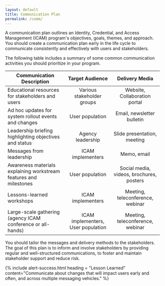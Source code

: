 ```yaml
---
layout: default
title: Communication Plan
permalink: /comm/
---
```


A communication plan outlines an Identity, Credential, and Access Management (ICAM) program's objectives, goals, themes, and approach. You should create a communication plan early in the life cycle to communicate consistently and effectively with users and stakeholders.

The following table includes a summary of some common communication activities you should prioritize in your program.

| <center> Communication Description </center> | <center> Target Audience </center> | <center> Delivery Media </center> |
|----------------------------------------------|:-----------------------:|:---------:|
| Educational resources for stakeholders and users | Various stakeholder groups | Website, Collaboration portal |
| Ad hoc updates for system rollout events and changes | User population | Email, newsletter bulletin |
| Leadership briefing highlighting objectives and status | Agency leadership | Slide presentation, meeting |
| Messages from leadership | ICAM implementers | Memo, email |
| Awareness materials explaining workstream features and milestones | User population | Social media, videos, brochures, posters |
| Lessons-learned workshops | ICAM implementers | Meeting, teleconference, webinar |
| Large-scale gathering (agency ICAM conference or all-hands) | ICAM implementers, User population | Meeting, teleconference, webinar |

You should tailor the messages and delivery methods to the stakeholders. The goal of this plan is to inform and involve stakeholders by providing regular and well-structured communications, to foster and maintain stakeholder support and reduce risk.

{% include alert-success.html heading = "Lesson Learned" content="Communicate about changes that will impact users early and often, and across multiple messaging vehicles." %}
